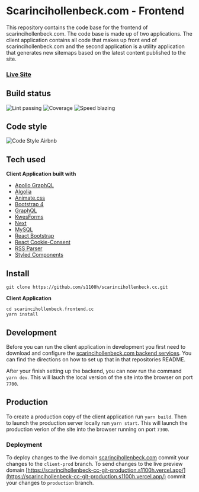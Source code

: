 # Scarincihollenbeck.com - Frontend

This repository contains the code base for the frontend of scarincihollenbeck.com. The code base is made up of two applications. The client application contains all code that makes up front end of scarincihollenbeck.com and the second application is a utility application that generates new sitemaps based on the latest content published to the site.

### [Live Site](https://scarincihollenbeck.com/)

## Build status

![Lint passing](https://camo.githubusercontent.com/df0f65b2d0e7a0448dd50abbc3b4364dc971533f/68747470733a2f2f696d672e736869656c64732e696f2f6769746875622f776f726b666c6f772f7374617475732f70726574746965722f70726574746965722f4c696e743f6c6162656c3d4c696e74267374796c653d666c61742d737175617265)
![Coverage](https://camo.githubusercontent.com/facfcb6afd684d2c9701c7d6add65f391fdf86fc/68747470733a2f2f696d672e736869656c64732e696f2f636f6465636f762f632f6769746875622f6477796c2f686170692d617574682d6a7774322e7376673f6d61784167653d32353932303030)
![Speed blazing](https://camo.githubusercontent.com/c0d653f4e211ffff68800215f80fb458e25ae6f0/68747470733a2f2f696d672e736869656c64732e696f2f62616467652f73706565642d626c617a696e672532302546302539462539342541352d627269676874677265656e2e7376673f7374796c653d666c61742d737175617265)

## Code style

![Code Style Airbnb](https://camo.githubusercontent.com/1c5c800fbdabc79cfaca8c90dd47022a5b5c7486/68747470733a2f2f696d672e736869656c64732e696f2f62616467652f636f64652532307374796c652d616972626e622d627269676874677265656e2e7376673f7374796c653d666c61742d737175617265)

## Tech used

**Client Application built with**

- [Apollo GraphQL](https://www.apollographql.com/)
- [Algolia](https://www.algolia.com/)
- [Animate.css](https://animate.style/)
- [Bootstrap 4](https://getbootstrap.com/docs/4.0/getting-started/introduction/)
- [GraphQL](https://graphql.org/)
- [KwesForms](https://kwesforms.com/)
- [Next](https://nextjs.org/)
- [MySQL](https://www.mysql.com/)
- [React Bootstrap](https://react-bootstrap.github.io/)
- [React Cookie-Consent](https://github.com/Mastermindzh/react-cookie-consent#readme)
- [RSS Parser](https://github.com/rbren/rss-parser#readme)
- [Styled Components](https://styled-components.com/)

## Install

```
git clone https://github.com/s1100h/scarincihollenbeck.cc.git
```

**Client Application**

```
cd scarincihollenbeck.frontend.cc
yarn install
```

## Development

Before you can run the client application in development you first need to download and configure the [scarincihollenbeck.com backend services](https://github.com/s1100h/admin.scarincihollenbeck.cc/tree/main). You can find the directions on how to set up that in that repositories README.

After your finish setting up the backend, you can now run the command `yarn dev`. This will lauch the local version of the site into the browser on port `7700`.

## Production

To create a production copy of the client application run `yarn build`. Then to launch the production server locally run `yarn start`. This will launch the production verion of the site into the browser running on port `7300`.

### Deployment

To deploy changes to the live domain [scarincihollenbeck.com](https://scarinciholleneck.com) commit your changes to the `client-prod` branch. To send changes to the live preview domain [https://scarincihollenbeck-cc-git-production.s1100h.vercel.app/](https://scarincihollenbeck-cc-git-production.s1100h.vercel.app/) commit your changes to `production` branch.
